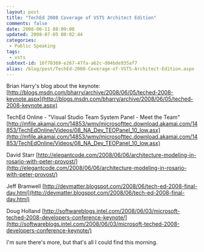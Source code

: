 ```yaml
---
layout: post
title: "TechEd 2008 Coverage of VSTS Architect Edition"
comments: false
date: 2008-06-11 08:09:00
updated: 2008-07-05 00:02:44
categories:
 - Public Speaking
tags:
 - vsts
subtext-id: 16f70369-e267-47fa-a62c-d04bde935af7
alias: /blog/post/TechEd-2008-Coverage-of-VSTS-Architect-Edition.aspx
---
```



Brian Harry's blog about the keynote:
[http://blogs.msdn.com/bharry/archive/2008/06/05/teched-2008-keynote.aspx](http://blogs.msdn.com/bharry/archive/2008/06/05/teched-2008-keynote.aspx)

TechEd Online - "Visual Studio Team System Panel - Meet the Team"
[http://mfile.akamai.com/14853/wmv/microsofttec.download.akamai.com/14853/TechEdOnline/Videos/08_NA_Dev_TEOPanel_10_low.asx](http://mfile.akamai.com/14853/wmv/microsofttec.download.akamai.com/14853/TechEdOnline/Videos/08_NA_Dev_TEOPanel_10_low.asx)

David Starr
[http://elegantcode.com/2008/06/06/architecture-modeling-in-rosario-with-peter-provost/](http://elegantcode.com/2008/06/06/architecture-modeling-in-rosario-with-peter-provost/)

Jeff Bramwell
[http://devmatter.blogspot.com/2008/06/tech-ed-2008-final-day.html](http://devmatter.blogspot.com/2008/06/tech-ed-2008-final-day.html)

Doug Holland
[http://softwareblogs.intel.com/2008/06/03/microsoft-teched-2008-developers-conference-keynote/](http://softwareblogs.intel.com/2008/06/03/microsoft-teched-2008-developers-conference-keynote/)

I'm sure there's more, but that's all I could find this morning. 
